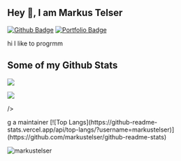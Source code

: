 ## Hey 👋, I am Markus Telser
[![Github Badge](https://img.shields.io/badge/-markustelser-grey?style=flat&logo=github&logoColor=white&link=https://github.com/markustelser/)](https://www.github.com/markustelser/) [![Portfolio Badge](https://img.shields.io/badge/portfolio-web-blue?style=flat&link=markustelser@github.io/)](markustelser@github.io/) <p align='left'>hi I like to progrmm</p>
## Some of my Github Stats
<p>
  <img src=https://github-readme-stats.vercel.app/api?username=markustelser&show_icons=true/> 
</p>
<p>
  <img src=https://github-readme-stats.vercel.app/api/top-langs/?username=markustelser/> 
</p>/> 
</p>g a maintainer
[![Top Langs](https://github-readme-stats.vercel.app/api/top-langs/?username=markustelser)](https://github.com/markustelser/github-readme-stats)
<p align=left> 
  <img src=https://komarev.com/ghpvc/?username=markustelser alt=markustelser /> 
</p>
